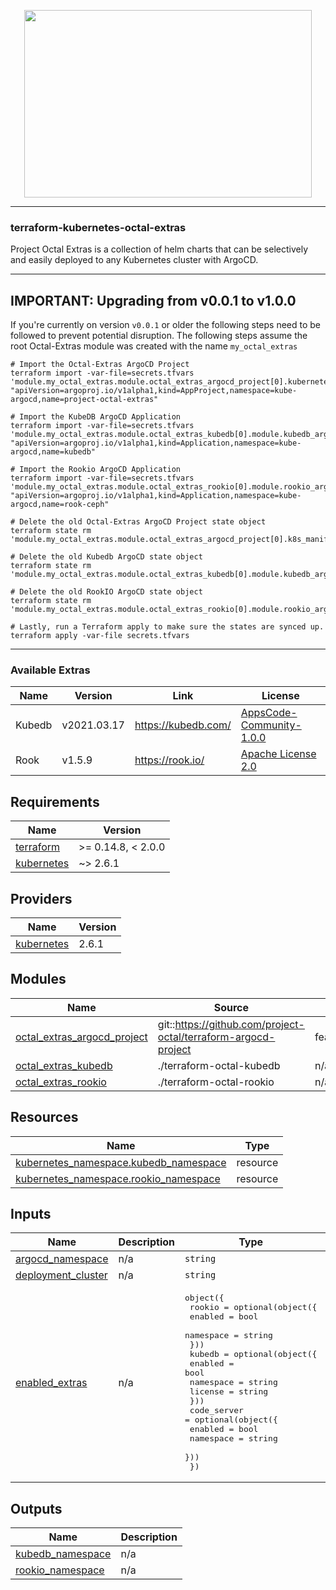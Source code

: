 <p align="center">
  <img width="460" height="300" src="https://project-octal-static-assets.nyc3.digitaloceanspaces.com/project-octal-extras.svg" unselectable="on">
</p>

---
### terraform-kubernetes-octal-extras

Project Octal Extras is a collection of helm charts that can be selectively and easily deployed to any Kubernetes cluster with ArgoCD. 

---

## IMPORTANT: Upgrading from v0.0.1 to v1.0.0
If you're currently on version `v0.0.1` or older the following steps need to be followed to prevent potential disruption. The following steps assume the root Octal-Extras module was created with the name `my_octal_extras`
```shell
# Import the Octal-Extras ArgoCD Project
terraform import -var-file=secrets.tfvars 'module.my_octal_extras.module.octal_extras_argocd_project[0].kubernetes_manifest.argo_project' "apiVersion=argoproj.io/v1alpha1,kind=AppProject,namespace=kube-argocd,name=project-octal-extras"

# Import the KubeDB ArgoCD Application
terraform import -var-file=secrets.tfvars 'module.my_octal_extras.module.octal_extras_kubedb[0].module.kubedb_argocd_application.kubernetes_manifest.argo_application' "apiVersion=argoproj.io/v1alpha1,kind=Application,namespace=kube-argocd,name=kubedb"

# Import the Rookio ArgoCD Application
terraform import -var-file=secrets.tfvars 'module.my_octal_extras.module.octal_extras_rookio[0].module.rookio_argocd_application.kubernetes_manifest.argo_application' "apiVersion=argoproj.io/v1alpha1,kind=Application,namespace=kube-argocd,name=rook-ceph"

# Delete the old Octal-Extras ArgoCD Project state object
terraform state rm 'module.my_octal_extras.module.octal_extras_argocd_project[0].k8s_manifest.argo_project'

# Delete the old Kubedb ArgoCD state object
terraform state rm 'module.my_octal_extras.module.octal_extras_kubedb[0].module.kubedb_argocd_application.k8s_manifest.argo_application' 

# Delete the old RookIO ArgoCD state object
terraform state rm 'module.my_octal_extras.module.octal_extras_rookio[0].module.rookio_argocd_application.k8s_manifest.argo_application' 

# Lastly, run a Terraform apply to make sure the states are synced up.
terraform apply -var-file secrets.tfvars
```

---

### Available Extras
| Name                  | Version   | Link | License |
| --------------------- | --------- | ---- | ------- |
| Kubedb     | v2021.03.17 | https://kubedb.com/ | [AppsCode-Community-1.0.0](https://github.com/kubedb/operator/blob/master/LICENSE.md) |
| Rook | v1.5.9 | https://rook.io/ | [Apache License 2.0](https://github.com/rook/rook/blob/master/LICENSE) |

<!-- BEGIN_TF_DOCS -->
## Requirements

| Name | Version |
|------|---------|
| <a name="requirement_terraform"></a> [terraform](#requirement\_terraform) | >= 0.14.8, < 2.0.0 |
| <a name="requirement_kubernetes"></a> [kubernetes](#requirement\_kubernetes) | ~> 2.6.1 |

## Providers

| Name | Version |
|------|---------|
| <a name="provider_kubernetes"></a> [kubernetes](#provider\_kubernetes) | 2.6.1 |

## Modules

| Name | Source | Version |
|------|--------|---------|
| <a name="module_octal_extras_argocd_project"></a> [octal\_extras\_argocd\_project](#module\_octal\_extras\_argocd\_project) | git::https://github.com/project-octal/terraform-argocd-project | feature/kubernetes_manifest |
| <a name="module_octal_extras_kubedb"></a> [octal\_extras\_kubedb](#module\_octal\_extras\_kubedb) | ./terraform-octal-kubedb | n/a |
| <a name="module_octal_extras_rookio"></a> [octal\_extras\_rookio](#module\_octal\_extras\_rookio) | ./terraform-octal-rookio | n/a |

## Resources

| Name | Type |
|------|------|
| [kubernetes_namespace.kubedb_namespace](https://registry.terraform.io/providers/hashicorp/kubernetes/latest/docs/resources/namespace) | resource |
| [kubernetes_namespace.rookio_namespace](https://registry.terraform.io/providers/hashicorp/kubernetes/latest/docs/resources/namespace) | resource |

## Inputs

| Name | Description | Type | Default | Required |
|------|-------------|------|---------|:--------:|
| <a name="input_argocd_namespace"></a> [argocd\_namespace](#input\_argocd\_namespace) | n/a | `string` | n/a | yes |
| <a name="input_deployment_cluster"></a> [deployment\_cluster](#input\_deployment\_cluster) | n/a | `string` | `"https://kubernetes.default.svc"` | no |
| <a name="input_enabled_extras"></a> [enabled\_extras](#input\_enabled\_extras) | n/a | <pre>object({<br>    rookio = optional(object({<br>      enabled   = bool<br>      namespace = string<br>    }))<br>    kubedb = optional(object({<br>      enabled   = bool<br>      namespace = string<br>      license   = string<br>    }))<br>    code_server = optional(object({<br>      enabled   = bool<br>      namespace = string<br>    }))<br>  })</pre> | `{}` | no |

## Outputs

| Name | Description |
|------|-------------|
| <a name="output_kubedb_namespace"></a> [kubedb\_namespace](#output\_kubedb\_namespace) | n/a |
| <a name="output_rookio_namespace"></a> [rookio\_namespace](#output\_rookio\_namespace) | n/a |
<!-- END_TF_DOCS -->